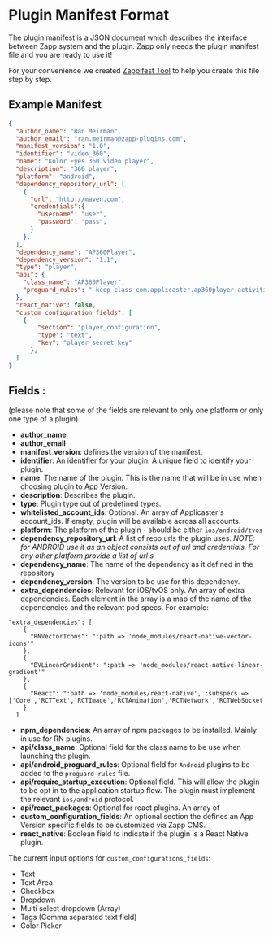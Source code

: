 # Plugin Manifest Format

The plugin manifest is a JSON document which describes the interface between Zapp system and the plugin. Zapp only needs the plugin manifest file and you are ready to use it!

For your convenience we created [Zappifest Tool](https://github.com/applicaster/zappifest) to help you create this file step by step.

## Example Manifest
```json
{
  "author_name": "Ran Meirman",
  "author_email": "ran.meirman@zapp-plugins.com",
  "manifest_version": "1.0",
  "identifier": "video_360",
  "name": "Kolor Eyes 360 video player",
  "description": "360 player",
  "platform": "android",
  "dependency_repository_url": [
    {
      "url": "http://maven.com",
      "credentials":{
        "username": "user",
        "password": "pass",
      }
    },
  ],
  "dependency_name": "AP360Player",
  "dependency_version": "1.1",
  "type": "player",
  "api": {
  	"class_name": "AP360Player",
    "proguard_rules": "-keep class com.applicaster.ap360player.activities.KolorEyePlayer360Activity {*;}",
  },
  "react_native": false,
  "custom_configuration_fields": [
  	{
    	"section": "player_configuration",
    	"type": "text",
        "key": "player_secret_key"
      },
  ]
}
```

## Fields :
(please note that some of the fields are relevant to only one platform or only one type of a plugin)

- **author_name**
- **author_email**
- **manifest_version**: defines the version of the manifest.
- **identifier**: An identifier for your plugin. A unique field to identify your plugin.
- **name**: The name of the plugin. This is the name that will be in use when choosing plugin to App Version.
- **description**: Describes the plugin.
- **type**: Plugin type out of predefined types.
- **whitelisted_account_ids**: Optional. An array of Applicaster's account_ids. If empty, plugin will be available across all accounts.
- **platform**: The platform of the plugin - should be either `ios/android/tvos`
- **dependency_repository_url**: A list of repo urls the plugin uses.
 _NOTE: for ANDROID use it as an object consists out of url and credentials. For any other platform provide a list of url's_
- **dependency_name**: The name of the dependency as it defined in the repository
- **dependency_version**: The version to be use for this dependency.
- **extra_dependencies**: Relevant for iOS/tvOS only. An array of extra dependencies. Each element in the array is a map of the name of the dependencies and the relevant pod specs. For example:
```
"extra_dependencies": [
    {
      "RNVectorIcons": ":path => 'node_modules/react-native-vector-icons'"
    },
    {
      "BVLinearGradient": ":path => 'node_modules/react-native-linear-gradient'"
    },
    {
      "React": ":path => 'node_modules/react-native', :subspecs => ['Core','RCTText','RCTImage','RCTAnimation','RCTNetwork','RCTWebSocket','RCTLinkingIOS']"
    }
  ]
```
- **npm_dependencies**: An array of npm packages to be installed. Mainly in use for RN plugins.
- **api/class_name**: Optional field for the class name to be use when launching the plugin.
- **api/android_proguard_rules**: Optional field for `Android` plugins to be added to the `proguard-rules` file.
- **api/require_startup_execution**: Optional field. This will allow the plugin to be opt in to the application startup flow. The plugin must implement the relevant `ios/android` protocol.
- **api/react_packages**: Optional for react plugins. An array of
- **custom_configuration_fields**: An optional section the defines an App Version specific fields to be customized via Zapp CMS.
- **react_native**: Boolean field to indicate if the plugin is a React Native plugin.

The current input options for `custom_configurations_fields`:
* Text
* Text Area
* Checkbox
* Dropdown
* Multi select dropdown (Array)
* Tags (Comma separated text field)
* Color Picker
